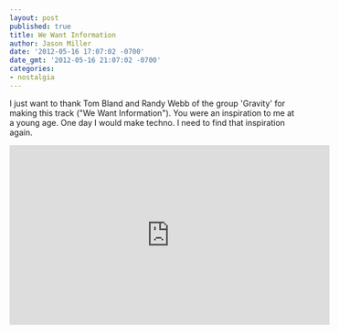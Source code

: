 ```yaml
---
layout: post
published: true
title: We Want Information
author: Jason Miller
date: '2012-05-16 17:07:02 -0700'
date_gmt: '2012-05-16 21:07:02 -0700'
categories:
- nostalgia
---
```


I just want to thank Tom Bland and Randy Webb of the group 'Gravity' for making
this track ("We Want Information"). You were an inspiration to me at a young
age. One day I would make techno. I need to find that inspiration again.

<iframe width="560" height="315"
  src="https://www.youtube.com/embed/8m8r8JRU4cE" frameborder="0" allowfullscreen></iframe>
